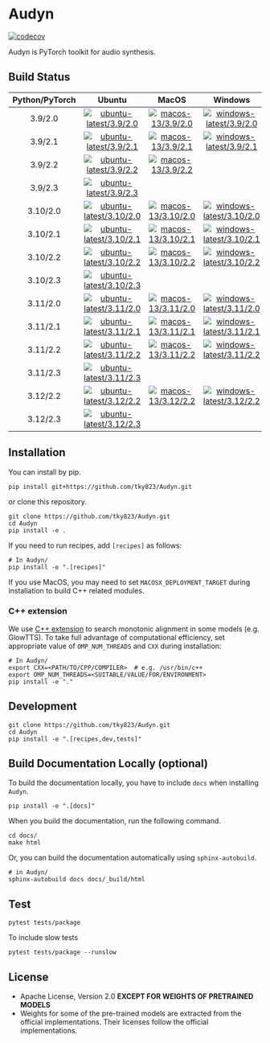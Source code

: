 # Audyn
[![codecov](https://codecov.io/gh/tky823/Audyn/graph/badge.svg?token=7R29QDGXLQ)](https://codecov.io/gh/tky823/Audyn)

Audyn is PyTorch toolkit for audio synthesis.

## Build Status

| Python/PyTorch | Ubuntu | MacOS | Windows |
|:-:|:-:|:-:|:-:|
| 3.9/2.0 | [![ubuntu-latest/3.9/2.0](https://github.com/tky823/Audyn/actions/workflows/test_package_ubuntu-latest_python-3.9_torch-2.0.yaml/badge.svg?branch=main)](https://github.com/tky823/Audyn/actions/workflows/test_package_ubuntu-latest_python-3.9_torch-2.0.yaml) | [![macos-13/3.9/2.0](https://github.com/tky823/Audyn/actions/workflows/test_package_macos-13_python-3.9_torch-2.0.yaml/badge.svg?branch=main)](https://github.com/tky823/Audyn/actions/workflows/test_package_macos-13_python-3.9_torch-2.0.yaml) | [![windows-latest/3.9/2.0](https://github.com/tky823/Audyn/actions/workflows/test_package_windows-latest_python-3.9_torch-2.0.yaml/badge.svg?branch=main)](https://github.com/tky823/Audyn/actions/workflows/test_package_windows-latest_python-3.9_torch-2.0.yaml) |
| 3.9/2.1 | [![ubuntu-latest/3.9/2.1](https://github.com/tky823/Audyn/actions/workflows/test_package_ubuntu-latest_python-3.9_torch-2.1.yaml/badge.svg?branch=main)](https://github.com/tky823/Audyn/actions/workflows/test_package_ubuntu-latest_python-3.9_torch-2.1.yaml) | [![macos-13/3.9/2.1](https://github.com/tky823/Audyn/actions/workflows/test_package_macos-13_python-3.9_torch-2.1.yaml/badge.svg?branch=main)](https://github.com/tky823/Audyn/actions/workflows/test_package_macos-13_python-3.9_torch-2.1.yaml) | [![windows-latest/3.9/2.1](https://github.com/tky823/Audyn/actions/workflows/test_package_windows-latest_python-3.9_torch-2.1.yaml/badge.svg?branch=main)](https://github.com/tky823/Audyn/actions/workflows/test_package_windows-latest_python-3.9_torch-2.1.yaml) |
| 3.9/2.2 | [![ubuntu-latest/3.9/2.2](https://github.com/tky823/Audyn/actions/workflows/test_package_ubuntu-latest_python-3.9_torch-2.2.yaml/badge.svg?branch=main)](https://github.com/tky823/Audyn/actions/workflows/test_package_ubuntu-latest_python-3.9_torch-2.2.yaml) | [![macos-13/3.9/2.2](https://github.com/tky823/Audyn/actions/workflows/test_package_macos-13_python-3.9_torch-2.2.yaml/badge.svg?branch=main)](https://github.com/tky823/Audyn/actions/workflows/test_package_macos-13_python-3.9_torch-2.2.yaml) |  |
| 3.9/2.3 | [![ubuntu-latest/3.9/2.3](https://github.com/tky823/Audyn/actions/workflows/test_package_ubuntu-latest_python-3.9_torch-2.3.yaml/badge.svg?branch=main)](https://github.com/tky823/Audyn/actions/workflows/test_package_ubuntu-latest_python-3.9_torch-2.3.yaml) |  |  |
| 3.10/2.0 | [![ubuntu-latest/3.10/2.0](https://github.com/tky823/Audyn/actions/workflows/test_package_ubuntu-latest_python-3.10_torch-2.0.yaml/badge.svg?branch=main)](https://github.com/tky823/Audyn/actions/workflows/test_package_ubuntu-latest_python-3.10_torch-2.0.yaml) | [![macos-13/3.10/2.0](https://github.com/tky823/Audyn/actions/workflows/test_package_macos-13_python-3.10_torch-2.0.yaml/badge.svg?branch=main)](https://github.com/tky823/Audyn/actions/workflows/test_package_macos-13_python-3.10_torch-2.0.yaml) | [![windows-latest/3.10/2.0](https://github.com/tky823/Audyn/actions/workflows/test_package_windows-latest_python-3.10_torch-2.0.yaml/badge.svg?branch=main)](https://github.com/tky823/Audyn/actions/workflows/test_package_windows-latest_python-3.10_torch-2.0.yaml) |
| 3.10/2.1 | [![ubuntu-latest/3.10/2.1](https://github.com/tky823/Audyn/actions/workflows/test_package_ubuntu-latest_python-3.10_torch-2.1.yaml/badge.svg?branch=main)](https://github.com/tky823/Audyn/actions/workflows/test_package_ubuntu-latest_python-3.10_torch-2.1.yaml) | [![macos-13/3.10/2.1](https://github.com/tky823/Audyn/actions/workflows/test_package_macos-13_python-3.10_torch-2.1.yaml/badge.svg?branch=main)](https://github.com/tky823/Audyn/actions/workflows/test_package_macos-13_python-3.10_torch-2.1.yaml) | [![windows-latest/3.10/2.1](https://github.com/tky823/Audyn/actions/workflows/test_package_windows-latest_python-3.10_torch-2.1.yaml/badge.svg?branch=main)](https://github.com/tky823/Audyn/actions/workflows/test_package_windows-latest_python-3.10_torch-2.1.yaml) |
| 3.10/2.2 | [![ubuntu-latest/3.10/2.2](https://github.com/tky823/Audyn/actions/workflows/test_package_ubuntu-latest_python-3.10_torch-2.2.yaml/badge.svg?branch=main)](https://github.com/tky823/Audyn/actions/workflows/test_package_ubuntu-latest_python-3.10_torch-2.2.yaml) | [![macos-13/3.10/2.2](https://github.com/tky823/Audyn/actions/workflows/test_package_macos-13_python-3.10_torch-2.2.yaml/badge.svg?branch=main)](https://github.com/tky823/Audyn/actions/workflows/test_package_macos-13_python-3.10_torch-2.2.yaml) | [![windows-latest/3.10/2.2](https://github.com/tky823/Audyn/actions/workflows/test_package_windows-latest_python-3.10_torch-2.2.yaml/badge.svg?branch=main)](https://github.com/tky823/Audyn/actions/workflows/test_package_windows-latest_python-3.10_torch-2.2.yaml) |
| 3.10/2.3 | [![ubuntu-latest/3.10/2.3](https://github.com/tky823/Audyn/actions/workflows/test_package_ubuntu-latest_python-3.10_torch-2.3.yaml/badge.svg?branch=main)](https://github.com/tky823/Audyn/actions/workflows/test_package_ubuntu-latest_python-3.10_torch-2.3.yaml) |  |  |
| 3.11/2.0 | [![ubuntu-latest/3.11/2.0](https://github.com/tky823/Audyn/actions/workflows/test_package_ubuntu-latest_python-3.11_torch-2.0.yaml/badge.svg?branch=main)](https://github.com/tky823/Audyn/actions/workflows/test_package_ubuntu-latest_python-3.11_torch-2.0.yaml) | [![macos-13/3.11/2.0](https://github.com/tky823/Audyn/actions/workflows/test_package_macos-13_python-3.11_torch-2.0.yaml/badge.svg?branch=main)](https://github.com/tky823/Audyn/actions/workflows/test_package_macos-13_python-3.11_torch-2.0.yaml) | [![windows-latest/3.11/2.0](https://github.com/tky823/Audyn/actions/workflows/test_package_windows-latest_python-3.11_torch-2.0.yaml/badge.svg?branch=main)](https://github.com/tky823/Audyn/actions/workflows/test_package_windows-latest_python-3.11_torch-2.0.yaml) |
| 3.11/2.1 | [![ubuntu-latest/3.11/2.1](https://github.com/tky823/Audyn/actions/workflows/test_package_ubuntu-latest_python-3.11_torch-2.1.yaml/badge.svg?branch=main)](https://github.com/tky823/Audyn/actions/workflows/test_package_ubuntu-latest_python-3.11_torch-2.1.yaml) | [![macos-13/3.11/2.1](https://github.com/tky823/Audyn/actions/workflows/test_package_macos-13_python-3.11_torch-2.1.yaml/badge.svg?branch=main)](https://github.com/tky823/Audyn/actions/workflows/test_package_macos-13_python-3.11_torch-2.1.yaml) | [![windows-latest/3.11/2.1](https://github.com/tky823/Audyn/actions/workflows/test_package_windows-latest_python-3.11_torch-2.1.yaml/badge.svg?branch=main)](https://github.com/tky823/Audyn/actions/workflows/test_package_windows-latest_python-3.11_torch-2.1.yaml) |
| 3.11/2.2 | [![ubuntu-latest/3.11/2.2](https://github.com/tky823/Audyn/actions/workflows/test_package_ubuntu-latest_python-3.11_torch-2.2.yaml/badge.svg?branch=main)](https://github.com/tky823/Audyn/actions/workflows/test_package_ubuntu-latest_python-3.11_torch-2.2.yaml) | [![macos-13/3.11/2.2](https://github.com/tky823/Audyn/actions/workflows/test_package_macos-13_python-3.11_torch-2.2.yaml/badge.svg?branch=main)](https://github.com/tky823/Audyn/actions/workflows/test_package_macos-13_python-3.11_torch-2.2.yaml) | [![windows-latest/3.11/2.2](https://github.com/tky823/Audyn/actions/workflows/test_package_windows-latest_python-3.11_torch-2.2.yaml/badge.svg?branch=main)](https://github.com/tky823/Audyn/actions/workflows/test_package_windows-latest_python-3.11_torch-2.2.yaml) |
| 3.11/2.3 | [![ubuntu-latest/3.11/2.3](https://github.com/tky823/Audyn/actions/workflows/test_package_ubuntu-latest_python-3.11_torch-2.3.yaml/badge.svg?branch=main)](https://github.com/tky823/Audyn/actions/workflows/test_package_ubuntu-latest_python-3.11_torch-2.3.yaml) |  |  |
| 3.12/2.2 | [![ubuntu-latest/3.12/2.2](https://github.com/tky823/Audyn/actions/workflows/test_package_ubuntu-latest_python-3.12_torch-2.2.yaml/badge.svg?branch=main)](https://github.com/tky823/Audyn/actions/workflows/test_package_ubuntu-latest_python-3.12_torch-2.2.yaml) | [![macos-13/3.12/2.2](https://github.com/tky823/Audyn/actions/workflows/test_package_macos-13_python-3.12_torch-2.2.yaml/badge.svg?branch=main)](https://github.com/tky823/Audyn/actions/workflows/test_package_macos-13_python-3.11_torch-2.2.yaml) | [![windows-latest/3.12/2.2](https://github.com/tky823/Audyn/actions/workflows/test_package_windows-latest_python-3.12_torch-2.2.yaml/badge.svg?branch=main)](https://github.com/tky823/Audyn/actions/workflows/test_package_windows-latest_python-3.11_torch-2.2.yaml) |
| 3.12/2.3 | [![ubuntu-latest/3.12/2.3](https://github.com/tky823/Audyn/actions/workflows/test_package_ubuntu-latest_python-3.12_torch-2.3.yaml/badge.svg?branch=main)](https://github.com/tky823/Audyn/actions/workflows/test_package_ubuntu-latest_python-3.11_torch-2.3.yaml) |  |  |

## Installation
You can install by pip.
```shell
pip install git+https://github.com/tky823/Audyn.git
```
or clone this repository.
```shell
git clone https://github.com/tky823/Audyn.git
cd Audyn
pip install -e .
```

If you need to run recipes, add `[recipes]` as follows:
```shell
# In Audyn/
pip install -e ".[recipes]"
```

If you use MacOS, you may need to set `MACOSX_DEPLOYMENT_TARGET` during installation to build C++ related modules.

### C++ extension
We use [C++ extension](https://pytorch.org/tutorials/advanced/cpp_extension.html) to search monotonic alignment in some models (e.g. GlowTTS).
To take full advantage of computational efficiency, set appropriate value of `OMP_NUM_THREADS` and `CXX` during installation:

```shell
# In Audyn/
export CXX=<PATH/TO/CPP/COMPILER>  # e.g. /usr/bin/c++
export OMP_NUM_THREADS=<SUITABLE/VALUE/FOR/ENVIRONMENT>
pip install -e "."
```

## Development
```shell
git clone https://github.com/tky823/Audyn.git
cd Audyn
pip install -e ".[recipes,dev,tests]"
```

## Build Documentation Locally (optional)
To build the documentation locally, you have to include `docs` when installing `Audyn`.
```shell
pip install -e ".[docs]"
```

When you build the documentation, run the following command.
```shell
cd docs/
make html
```

Or, you can build the documentation automatically using `sphinx-autobuild`.
```shell
# in Audyn/
sphinx-autobuild docs docs/_build/html
```

## Test
```shell
pytest tests/package
```

To include slow tests
```shell
pytest tests/package --runslow
```

## License
- Apache License, Version 2.0 **EXCEPT FOR WEIGHTS OF PRETRAINED MODELS**
- Weights for some of the pre-trained models are extracted from the official implementations. Their licenses follow the official implementations.

